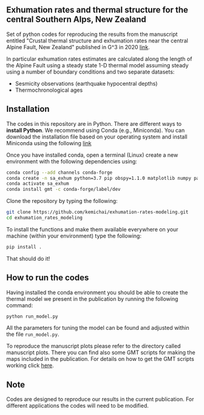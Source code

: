 ## Exhumation rates and thermal structure for the central Southern Alps, New Zealand

Set of python codes for reproducing the results from the manuscript entitled
"Crustal thermal structure and exhumation rates near the central Alpine Fault,
New Zealand" published in G^3 in 2020 [link](https://agupubs.onlinelibrary.wiley.com/doi/10.1029/2020GC008972).

In particular exhumation rates estimates are calculated along the length of
the Alpine Fault using a steady state 1-D thermal model assuming steady
using a number of boundary conditions and two separate datasets:

* Sesmicity observations (earthquake hypocentral depths)
* Thermochronological ages

Installation
------------
The codes in this repository are in Python. 
There are different ways to **install Python**. We recommend using Conda 
(e.g., Miniconda). You can download the installation file based on your operating system and install 
Miniconda using the following [link](https://docs.conda.io/en/latest/miniconda.html)

Once you have installed conda, open a terminal (Linux) 
create a new environment with the following dependencies using:
```bash
conda config --add channels conda-forge
conda create -n sa_exhum python=3.7 pip obspy=1.1.0 matplotlib numpy pandas pyproj shapely basemap
conda activate sa_exhum
conda install gmt -c conda-forge/label/dev
```

Clone the repository by typing the following:
```bash
git clone https://github.com/kemichai/exhumation-rates-modeling.git
cd exhumation_rates_modeling
```
To install the functions and make them available everywhere on your machine (within your environment)
type the following:

```bash 
pip install .
```
That should do it!

How to run the codes
--------------------
Having installed the conda environment you should be able to create the thermal model 
we present in the publication by running the following command:
```python
python run_model.py
```
All the parameters for tuning the model can be found and adjusted within the 
file `run_model.py`.

To reproduce the manuscript plots please refer to the directory called 
manuscript plots. There you can find also some GMT scripts for making the 
maps included in the publication. For details on how to get the GMT scripts
working click [here](docs/gmt_installation.md).


Note
------------
Codes are designed to reproduce our results in the current publication.
For different applications the codes will need to be modified. 
